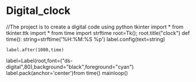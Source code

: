 # Digital_clock
//The project is to create a digital code using python
 tkinter import *
from tkinter.ttk import *
from time import strftime
root=Tk();
root.title("clock")
def time():
    string=strftime('%H:%M:%S %p')
    label.config(text=string)
    
    label.after(1000,time)
label=Label(root,font=("ds-digital",80),background="black",foreground="cyan")
label.pack(anchor='center')from
time()
mainloop()
